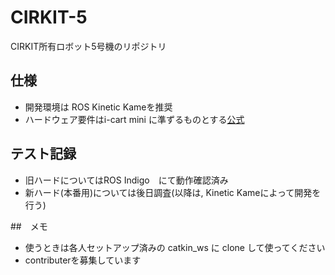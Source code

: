 # CIRKIT-5

CIRKIT所有ロボット5号機のリポジトリ

## 仕様
- 開発環境は ROS Kinetic Kameを推奨
- ハードウェア要件はi-cart mini に準ずるものとする[公式](http://t-frog.com/products/icart_mini/)

## テスト記録
- 旧ハードについてはROS Indigo　にて動作確認済み
- 新ハード(本番用)については後日調査(以降は, Kinetic Kameによって開発を行う)

##　メモ
- 使うときは各人セットアップ済みの catkin_ws に clone して使ってください
- contributerを募集しています
